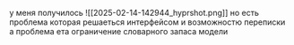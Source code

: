 у меня получилось 
![[2025-02-14-142944_hyprshot.png]]
но есть проблема которая решаеться интерфейсом и возможностю переписки
а проблема ета ограничение словарного запаса модели